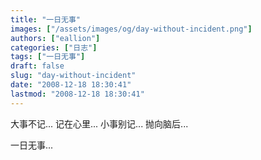 ```yaml
---
title: "一日无事"
images: ["/assets/images/og/day-without-incident.png"]
authors: ["eallion"]
categories: ["日志"]
tags: ["一日无事"]
draft: false
slug: "day-without-incident"
date: "2008-12-18 18:30:41"
lastmod: "2008-12-18 18:30:41"
---
```


大事不记... 记在心里...
小事别记... 抛向脑后...

一日无事...
